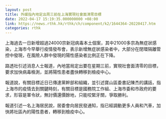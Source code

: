 ```yaml
---
layout: post
title: 外媒指內地定出周三前在上海實現社會面清零目標
date: 2022-04-17 15:19:35.000000000 +08:00
link: https://news.rthk.hk/rthk/ch/component/k2/1644364-20220417.htm
categories: rthk
---
```


上海過去一日新增超過24000宗新冠病毒本土個案，其中21000多宗為無症狀感染，上海市今早舉行疫情發布會，表示新增無症狀感染者中，大部分在閉環隔離管控中發現，在風險人群中發現的陽性感染者比例正在下降。

路透社引述消息人士報道，內地當局定出要在星期三前，實現社會面清零的目標，要求加快病毒檢測，並將陽性患者盡快轉移到檢疫中心。

報道說，有關目標近日已傳達黨幹部和組織，並引述寶山區委書記陳杰的講話，指上海市的疫情去到關鍵時刻，有關目標是國務院工作組、上海市委和市政府的要求，形容是軍令狀，無討價還價餘地，只能咬緊牙關，爭取勝利。

報道引述一名上海居民說，居委會向居民發通知，指已經調動更多人員和汽車，加快將社區內的陽性患者，轉移到檢疫中心。
